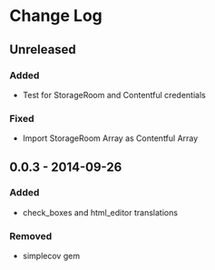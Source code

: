 # Change Log

## Unreleased
### Added
* Test for StorageRoom and Contentful credentials

### Fixed
* Import StorageRoom Array as Contentful Array

## 0.0.3 - 2014-09-26
### Added
* check_boxes and html_editor translations

### Removed
* simplecov gem
